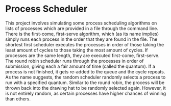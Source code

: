 # Process Scheduler
This project involves simulating some process scheduling algorithms on lists of processes which are provided in a file through the command line. There is the first-come, first-serve algorithm, which (as its name implies) simply  runs each process in the order that they are found in the file. The shortest first scheduler executes the processes in order of those taking the least amount of cycles to those taking the most amount of cycles. If processes are the same length, they are executed first-come, first-serve. The round robin scheduler runs through the processes in order of submission, giving each a fair amount of time (called the quantum). If a process is not finished, it gets re-added to the queue and the cycle repeats. As the name suggests, the random scheduler randomly selects a process to run with a specified quantum. Similar to the round robin, the process will be thrown back into the drawing hat to be randomly selected again. However, it is not entirely random, as certain processes have higher chances of winning than others.
